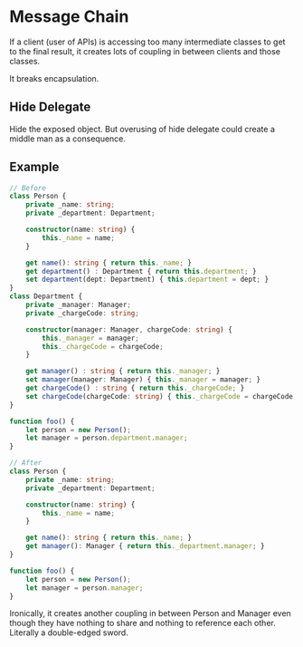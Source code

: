 # Message Chain

If a client (user of APIs) is accessing too many intermediate classes to get to the final result, it creates lots of coupling in between clients and those classes.

It breaks encapsulation.

## Hide Delegate

Hide the exposed object. But overusing of hide delegate could create a middle man as a consequence.

## Example

```ts
// Before
class Person {
    private _name: string;
    private _department: Department;

    constructor(name: string) {
        this._name = name;
    }

    get name(): string { return this._name; }
    get department() : Department { return this.department; }
    set department(dept: Department) { this.department = dept; }
}
class Department {
    private _manager: Manager;
    private _chargeCode: string;

    constructor(manager: Manager, chargeCode: string) {
        this._manager = manager;
        this._chargeCode = chargeCode;
    }

    get manager() : string { return this._manager; }
    set manager(manager: Manager) { this._manager = manager; }
    get chargeCode() : string { return this._chargeCode; }
    set chargeCode(chargeCode: string) { this._chargeCode = chargeCode; }
}

function foo() {
    let person = new Person();
    let manager = person.department.manager;
}

// After
class Person {
    private _name: string;
    private _department: Department;

    constructor(name: string) {
        this._name = name;
    }

    get name(): string { return this._name; }
    get manager(): Manager { return this._department.manager; }
}

function foo() {
    let person = new Person();
    let manager = person.manager;
}
```

Ironically, it creates another coupling in between Person and Manager even though they have nothing to share and nothing to reference each other. Literally a double-edged sword.
